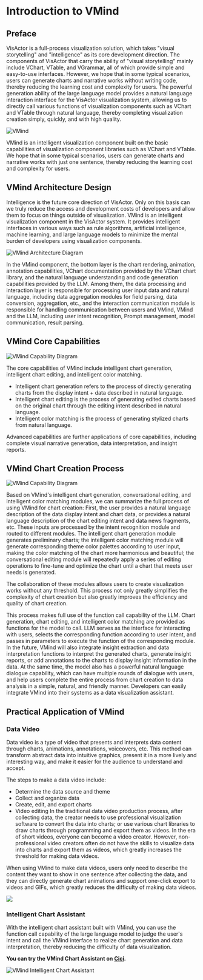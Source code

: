 
# Introduction to VMind
## Preface
VisActor is a full-process visualization solution, which takes "visual storytelling" and "intelligence" as its core development direction. The components of VisActor that carry the ability of "visual storytelling" mainly include VChart, VTable, and VGrammar, all of which provide simple and easy-to-use interfaces. However, we hope that in some typical scenarios, users can generate charts and narrative works without writing code, thereby reducing the learning cost and complexity for users. The powerful generation ability of the large language model provides a natural language interaction interface for the VisActor visualization system, allowing us to directly call various functions of visualization components such as VChart and VTable through natural language, thereby completing visualization creation simply, quickly, and with high quality.


![VMind](https://lf9-dp-fe-cms-tos.byteorg.com/obj/bit-cloud/vmind/tutorials/VMind_intro_eng.png)


VMind is an intelligent visualization component built on the basic capabilities of visualization component libraries such as VChart and VTable. We hope that in some typical scenarios, users can generate charts and narrative works with just one sentence, thereby reducing the learning cost and complexity for users.

## VMind Architecture Design
Intelligence is the future core direction of VisActor. Only on this basis can we truly reduce the access and development costs of developers and allow them to focus on things outside of visualization. VMind is an intelligent visualization component in the VisActor system. It provides intelligent interfaces in various ways such as rule algorithms, artificial intelligence, machine learning, and large language models to minimize the mental burden of developers using visualization components.


![VMind Architecture Diagram](https://lf9-dp-fe-cms-tos.byteorg.com/obj/bit-cloud/vmind/tutorials/VMind_structure_eng.png)


In the VMind component, the bottom layer is the chart rendering, animation, annotation capabilities, VChart documentation provided by the VChart chart library, and the natural language understanding and code generation capabilities provided by the LLM. Among them, the data processing and interaction layer is responsible for processing user input data and natural language, including data aggregation modules for field parsing, data conversion, aggregation, etc., and the interaction communication module is responsible for handling communication between users and VMind, VMind and the LLM, including user intent recognition, Prompt management, model communication, result parsing.

## VMind Core Capabilities


![VMind Capability Diagram](https://lf9-dp-fe-cms-tos.byteorg.com/obj/bit-cloud/vmind/tutorials/VMind_abilities_eng.png)


The core capabilities of VMind include intelligent chart generation, intelligent chart editing, and intelligent color matching.
- Intelligent chart generation refers to the process of directly generating charts from the display intent + data described in natural language.
- Intelligent chart editing is the process of generating edited charts based on the original chart through the editing intent described in natural language.
- Intelligent color matching is the process of generating stylized charts from natural language.

Advanced capabilities are further applications of core capabilities, including complete visual narrative generation, data interpretation, and insight reports.

## VMind Chart Creation Process


![VMind Capability Diagram](https://lf9-dp-fe-cms-tos.byteorg.com/obj/bit-cloud/vmind/tutorials/VMind_progress_eng.png)


Based on VMind's intelligent chart generation, conversational editing, and intelligent color matching modules, we can summarize the full process of using VMind for chart creation:
First, the user provides a natural language description of the data display intent and chart data, or provides a natural language description of the chart editing intent and data news fragments, etc. These inputs are processed by the intent recognition module and routed to different modules. The intelligent chart generation module generates preliminary charts; the intelligent color matching module will generate corresponding theme color palettes according to user input, making the color matching of the chart more harmonious and beautiful; the conversational editing module will repeatedly apply a series of editing operations to fine-tune and optimize the chart until a chart that meets user needs is generated.

The collaboration of these modules allows users to create visualization works without any threshold. This process not only greatly simplifies the complexity of chart creation but also greatly improves the efficiency and quality of chart creation.

This process makes full use of the function call capability of the LLM. Chart generation, chart editing, and intelligent color matching are provided as functions for the model to call. LLM serves as the interface for interacting with users, selects the corresponding function according to user intent, and passes in parameters to execute the function of the corresponding module. In the future, VMind will also integrate insight extraction and data interpretation functions to interpret the generated charts, generate insight reports, or add annotations to the charts to display insight information in the data. At the same time, the model also has a powerful natural language dialogue capability, which can have multiple rounds of dialogue with users, and help users complete the entire process from chart creation to data analysis in a simple, natural, and friendly manner. Developers can easily integrate VMind into their systems as a data visualization assistant.

## Practical Application of VMind
### Data Video
Data video is a type of video that presents and interprets data content through charts, animations, annotations, voiceovers, etc. This method can transform abstract data into intuitive graphics, present it in a more lively and interesting way, and make it easier for the audience to understand and accept.

The steps to make a data video include:

- Determine the data source and theme
- Collect and organize data
- Create, edit, and export charts
- Video editing
In the traditional data video production process, after collecting data, the creator needs to use professional visualization software to convert the data into charts; or use various chart libraries to draw charts through programming and export them as videos. In the era of short videos, everyone can become a video creator. However, non-professional video creators often do not have the skills to visualize data into charts and export them as videos, which greatly increases the threshold for making data videos.

When using VMind to make data videos, users only need to describe the content they want to show in one sentence after collecting the data, and they can directly generate chart animations and support one-click export to videos and GIFs, which greatly reduces the difficulty of making data videos.


![](https://lf9-dp-fe-cms-tos.byteorg.com/obj/bit-cloud/cut.png)


### Intelligent Chart Assistant
With the intelligent chart assistant built with VMind, you can use the function call capability of the large language model to judge the user's intent and call the VMind interface to realize chart generation and data interpretation, thereby reducing the difficulty of data visualization.


__You can try the VMind Chart Assistant on [Cici](https://ciciai.com/bot/fUuxvgvv).__


![VMind Intelligent Chart Assistant](https://lf9-dp-fe-cms-tos.byteorg.com/obj/bit-cloud/vmind/tutorials/VMind_assistant.png)

